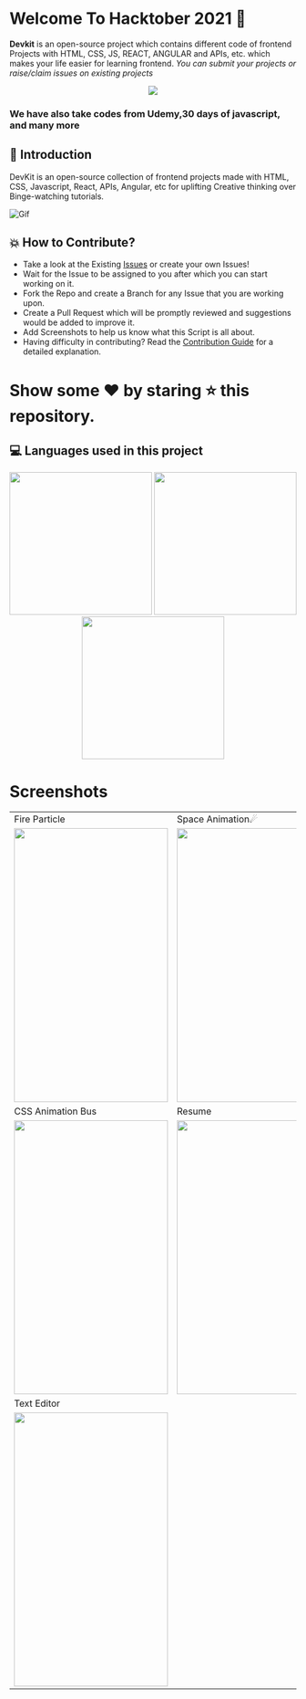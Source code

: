 # Welcome To Hacktober 2021 👋


**Devkit** is an open-source project which contains different code of frontend Projects with HTML, CSS, JS, REACT, ANGULAR and APIs, etc. which makes your life easier for learning frontend. *You can submit your projects or raise/claim issues on existing projects*

<p align="center">
    <a href="https://blog.shahednasser.com/how-to-participate-in-hacktoberfest-2021/"><img src="https://res.cloudinary.com/practicaldev/image/fetch/s--wD1clxmJ--/c_imagga_scale,f_auto,fl_progressive,h_900,q_auto,w_1600/https://dev-to-uploads.s3.amazonaws.com/uploads/articles/w0shqntyjc5vyfuyn5bg.png" />
    </a>


### We have also take codes from Udemy,30 days of javascript, and many more

## 📌 Introduction

DevKit is an open-source collection of frontend projects made with HTML, CSS, Javascript, React, APIs, Angular, etc for uplifting Creative thinking over Binge-watching tutorials.

    
![Gif](https://user-images.githubusercontent.com/56559378/138270197-ef0e88a9-d2bf-4ef3-a413-d053acdec0a6.gif)


## 💥 How to Contribute?


- Take a look at the Existing [Issues](https://github.com/anjali1102/Hacktober2021/issues) or create your own Issues!
- Wait for the Issue to be assigned to you after which you can start working on it.
- Fork the Repo and create a Branch for any Issue that you are working upon.
- Create a Pull Request which will be promptly reviewed and suggestions would be added to improve it.
- Add Screenshots to help us know what this Script is all about.
- Having difficulty in contributing? Read the [Contribution Guide](https://github.com/anjali1102/Hacktober2021/blob/master/CONTRIBUTING.md) for a detailed explanation.

# Show some ❤️ by staring ⭐️ this repository.

## 💻 Languages used in this project

<p align="center">
<img height="250" width ="250" src = "https://acumbamail.com/blog/wp-content/uploads/2014/10/maquetacion-email-html.png"></img>
<img height="250" width ="250" src = "https://www.ostraining.com/cdn/images/oscampus/courses/CSS-part-1.jpg"></img>
<img height="250" width ="250" src = "https://www.quickstart.com/pub/media/magefan_blog/Free_Courses_to_learn_JavaScript.jpg"></img>

# Screenshots 
<table>
  <tr>
    <td>Fire Particle</td>
     <td>Space Animation☄</td>
     <td>Brick Breaker</td>
  </tr>
  <tr>
    <td><img src="https://github.com/anjali1102/Hacktober2021/blob/master/Project%20Screenshots/Fire%20particle%20generator.png" width=270 height=480></td>
    <td><img src="https://github.com/anjali1102/Hacktober2021/blob/master/Project%20Screenshots/space-animation.gif" width=270 height=480></td>
    <td><img src="https://github.com/anjali1102/Hacktober2021/blob/master/Project%20Screenshots/brick%20breaker%20ss.png" width=270 height=480></td>
  </tr>
  <tr>
    <td>CSS Animation Bus</td>
     <td>Resume</td>
     <td>Confetti Animation</td>
  </tr>
  <tr>
    <td><img src="https://github.com/anjali1102/Hacktober2021/blob/master/Project%20Screenshots/css%20svg.png" width=270 height=480></td>
    <td><img src="https://github.com/anjali1102/Hacktober2021/blob/master/Project%20Screenshots/resume-demo.png" width=270 height=480></td>
    <td><img src="https://github.com/anjali1102/Hacktober2021/blob/master/Project%20Screenshots/confetti-animation.gif" width=270 height=480></td>
  </tr>
    <tr>
    <td>Text Editor</td>
     <td></td>
     <td></td>
  </tr>
  <tr>
    <td><img src="https://github.com/anjali1102/Hacktober2021/blob/master/Project%20Screenshots/team-editor-ss.png" width=270 height=480></td>
    
  </tr>


 </table>

